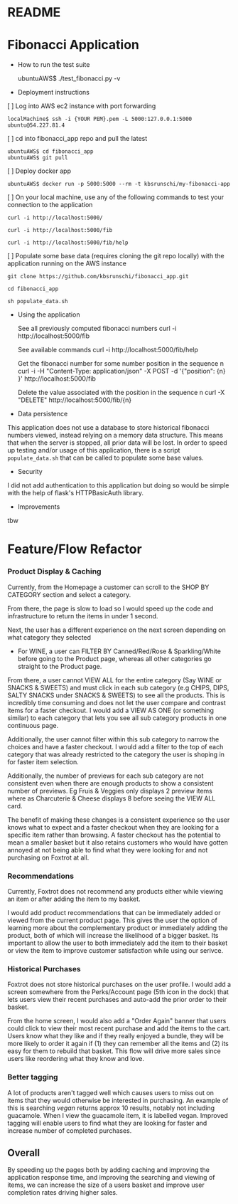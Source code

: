 # README

# Fibonacci Application

* How to run the test suite

    ubuntuAWS$ ./test_fibonacci.py -v

* Deployment instructions

[ ] Log into AWS ec2 instance with port forwarding

    localMachine$ ssh -i {YOUR PEM}.pem -L 5000:127.0.0.1:5000 ubuntu@54.227.81.4

[ ] cd into fibonacci_app repo and pull the latest

    ubuntuAWS$ cd fibonacci_app
    ubuntuAWS$ git pull

[ ] Deploy docker app

    ubuntuAWS$ docker run -p 5000:5000 --rm -t kbsrunschi/my-fibonacci-app

[ ] On your local machine, use any of the following commands to test your connection to the application

    curl -i http://localhost:5000/

    curl -i http://localhost:5000/fib

    curl -i http://localhost:5000/fib/help

[ ] Populate some base data (requires cloning the git repo locally) with the application running on the AWS instance

    git clone https://github.com/kbsrunschi/fibonacci_app.git

    cd fibonacci_app

    sh populate_data.sh

* Using the application

  See all previously computed fibonacci numbers
    curl -i http://localhost:5000/fib

  See available commands
    curl -i http://localhost:5000/fib/help

  Get the fibonacci number for some number position in the sequence n
    curl -i -H "Content-Type: application/json" -X POST -d '{"position": {n} }' http://localhost:5000/fib

  Delete the value associated with the position in the sequence n
    curl -X "DELETE" http://localhost:5000/fib/{n}

* Data persistence

This application does not use a database to store historical fibonacci numbers viewed, instead relying on a memory data structure. This means that when the server is stopped, all prior data will be lost. 
In order to speed up testing and/or usage of this application, there is a script `populate_data.sh` that can be called to populate some base values.

* Security

I did not add authentication to this application but doing so would be simple with the help of flask's HTTPBasicAuth library.

* Improvements

tbw

# Feature/Flow Refactor

### Product Display & Caching

Currently, from the Homepage a customer can scroll to the SHOP BY CATEGORY section and select a category.

From there, the page is slow to load so I would speed up the code and infrastructure to return the items in under 1 second.

Next, the user has a different experience on the next screen depending on what category they selected
* For WINE, a user can FILTER BY Canned/Red/Rose & Sparkling/White before going to the Product page, whereas all other categories go straight to the Product page.

From there, a user cannot VIEW ALL for the entire category (Say WINE or SNACKS & SWEETS) and must click in each sub category (e.g CHIPS, DIPS, SALTY SNACKS under SNACKS & SWEETS) to see all the products. This is incredibly time consuming and does not let the user compare and contrast items for a faster checkout. I would add a VIEW AS ONE (or something similar) to each category that lets you see all sub category products in one continuous page. 

Additionally, the user cannot filter within this sub category to narrow the choices and have a faster checkout. I would add a filter to the top of each category that was already restricted to the category the user is shoping in for faster item selection.

Additionally, the number of previews for each sub category are not consistent even when there are enough products to show a consistent number of previews. Eg Fruis & Veggies only displays 2 preview items where as Charcuterie & Cheese displays 8 before seeing the VIEW ALL card. 

The benefit of making these changes is a consistent experience so the user knows what to expect and a faster checkout when they are looking for a specific item rather than browsing. A faster checkout has the potential to mean a smaller basket but it also retains customers who would have gotten annoyed at not being able to find what they were looking for and not purchasing on Foxtrot at all.

### Recommendations

Currently, Foxtrot does not recommend any products either while viewing an item or after adding the item to my basket.

I would add product recommendations that can be immediately added or viewed from the current product page. This gives the user the option of learning more about the complementary product or immediately adding the product, both of which will increase the likelihood of a bigger basket.  Its important to allow the user to both immediately add the item to their basket or view the item to improve customer satisfaction while using our serivce. 

### Historical Purchases

Foxtrot does not store historical purchases on the user profile. I would add a screen somewhere from the Perks/Account page (5th icon in the dock) that lets users view their recent purchases and auto-add the prior order to their basket. 

From the home screen, I would also add a "Order Again" banner that users could click to view their most recent purchase and add the items to the cart. Users know what they like and if they really enjoyed a bundle, they will be more likely to order it again if (1) they can remember all the items and (2) its easy for them to rebuild that basket. This flow will drive more sales since users like reordering what they know and love. 

### Better tagging

A lot of products aren't tagged well which causes users to miss out on items that they would otherwise be interested in purchasing. An example of this is searching _vegan_ returns approx 10 results, notably not including guacamole. When I view the guacamole item, it is labelled vegan. Improved tagging will enable users to find what they are looking for faster and increase number of completed purchases. 


## Overall

By speeding up the pages both by adding caching and improving the application response time, and improving the searching and viewing of items, we can increase the size of a users basket and improve user completion rates driving higher sales. 

